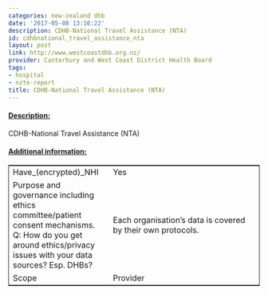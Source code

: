 ```yaml
---
categories: new-zealand dhb
date: '2017-05-08 13:16:22'
description: CDHB-National Travel Assistance (NTA)
id: cdhbnational_travel_assistance_nta
layout: post
link: http://www.westcoastdhb.org.nz/
provider: Canterbury and West Coast District Health Board
tags:
- hospital
- nzte-report
title: CDHB-National Travel Assistance (NTA)
---
```



 <h4> <u>Description:</u> </h4>
CDHB-National Travel Assistance (NTA)
 <h4> <u>Additional information:</u> </h4>
 <table style="border: 1px solid">
 <tr> <td width="40%">Have_(encrypted)_NHI</td> <td>Yes</td> </tr>
 <tr> <td width="40%">Purpose and governance including ethics committee/patient consent mechanisms. Q: How do you get around ethics/privacy issues with your data sources? Esp. DHBs?</td> <td>Each organisation’s data is covered by their own protocols. </td> </tr>
 <tr> <td width="40%">Scope</td> <td>Provider</td> </tr>
 </table>